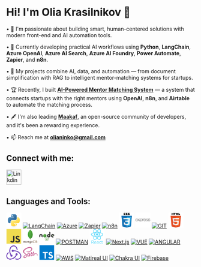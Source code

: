 # Hi! I'm Olia Krasilnikov 👋

• 🧠 I'm passionate about building smart, human-centered solutions with modern front-end and AI automation tools.  

• 🎯 Currently developing practical AI workflows using **Python**, **LangChain**, **Azure OpenAI**, **Azure AI Search**, **Azure AI Foundry**, **Power Automate**, **Zapier**, and **n8n**.  

• 🧩 My projects combine AI, data, and automation — from document simplification with RAG to intelligent mentor-matching systems for startups.  

• 🏆 Recently, I built **[AI-Powered Mentor Matching System](https://github.com/OliaKr/ai-mentor-matching)** — a system that connects startups with the right mentors using **OpenAI**, **n8n**, and **Airtable** to automate the matching process.  

• 🖋️ I'm also leading **[Maakaf](https://maakaf.netlify.app/)**, an open-source community of developers, and it's been a rewarding experience.

• 📫 Reach me at **olianinko@gmail.com**


## Connect with me:

[<img title="Linkdin" width="40px" height="40px" src="https://raw.githubusercontent.com/rahuldkjain/github-profile-readme-generator/master/src/images/icons/Social/linked-in-alt.svg" />](https://www.linkedin.com/in/olia-krasilnikov/)

## Languages and Tools:

[<img title="Python" alt="Python" width="40px" height="40px" src="https://raw.githubusercontent.com/devicons/devicon/master/icons/python/python-original.svg" />](https://www.python.org/)
[<img title="LangChain" alt="LangChain" width="40px" height="40px" src="https://avatars.githubusercontent.com/u/110266390?s=200&v=4" />](https://www.langchain.com/)
[<img title="Azure" src="https://www.vectorlogo.zone/logos/microsoft_azure/microsoft_azure-icon.svg" width="40px"/>](https://azure.microsoft.com/)
[<img title="Zapier" src="https://www.vectorlogo.zone/logos/zapier/zapier-icon.svg" width="40px"/>](https://zapier.com/)
[<img title="n8n" src="https://avatars.githubusercontent.com/u/45487711?s=200&v=4" width="40px"/>](https://n8n.io/)
[<img title="CSS" alt="CSS" width="40px" height="40px" src="https://raw.githubusercontent.com/devicons/devicon/master/icons/css3/css3-original-wordmark.svg" />](https://www.w3schools.com/css/)
[<img title="EXPRESS" alt="EXPRESS" width="40px" height="40px" src="https://raw.githubusercontent.com/devicons/devicon/master/icons/express/express-original-wordmark.svg" />](https://expressjs.com/)
[<img title="GIT" alt="GIT"  width="40px" height="40px" src="https://res.cloudinary.com/dkvliixzt/image/upload/v1705957283/github-142-svgrepo-com_2_fygu3n.svg" />](https://git-scm.com/)
[<img title="HTML" alt="HTML"  width="40px" height="40px" src="https://raw.githubusercontent.com/devicons/devicon/master/icons/html5/html5-original-wordmark.svg" />](https://www.w3schools.com/html/)
[<img title="JS" alt="JS"  width="40px" height="40px" src="https://raw.githubusercontent.com/devicons/devicon/master/icons/javascript/javascript-original.svg" />](https://www.w3schools.com/js/)
[<img title="MONGODB" alt="MONGODB"  width="40px" height="40px" src="https://raw.githubusercontent.com/devicons/devicon/master/icons/mongodb/mongodb-original-wordmark.svg" />](https://www.mongodb.com/)
[<img title="NODEJS" alt="NODEJS"  width="40px" height="40px" src="https://raw.githubusercontent.com/devicons/devicon/master/icons/nodejs/nodejs-original-wordmark.svg" />](https://nodejs.org/en/)
[<img title="POSTMAN" alt="POSTMAN"  width="40px" height="40px" src="https://res.cloudinary.com/dkvliixzt/image/upload/v1705957300/postman-icon-svgrepo-com_fwqc0u.svg" />](https://www.postman.com/)
[<img title="REACT" alt="REACT"  width="40px" height="40px" src="https://raw.githubusercontent.com/devicons/devicon/master/icons/react/react-original-wordmark.svg" />](https://reactjs.org/)
[<img title="Next.js" alt="Next.js"  width="40px" height="40px" src="https://res.cloudinary.com/dsinv9pik/image/upload/v1715365167/Next_ymshzv.png" />](https://nextjs.org/)
[<img title="VUE" alt="VUE"  width="40px" height="40px" src="https://upload.wikimedia.org/wikipedia/commons/thumb/9/95/Vue.js_Logo_2.svg/2367px-Vue.js_Logo_2.svg.png" />](https://vuejs.org/)
[<img title="ANGULAR" alt="ANGULAR"  width="40px" height="40px" src="https://upload.wikimedia.org/wikipedia/commons/thumb/c/cf/Angular_full_color_logo.svg/2048px-Angular_full_color_logo.svg.png" />](https://angular.io/)
[<img title="REDUX" alt="REDUX"  width="40px" height="40px" src="https://raw.githubusercontent.com/devicons/devicon/master/icons/redux/redux-original.svg" />](https://redux.js.org/)
[<img title="SASS" alt="SASS"  width="40px" height="40px" src="https://raw.githubusercontent.com/devicons/devicon/master/icons/sass/sass-original.svg" />](https://sass-lang.com/)
[<img title="TYPESCRIPT" alt="TYPESCRIPT"  width="40px" height="40px" src="https://raw.githubusercontent.com/devicons/devicon/master/icons/typescript/typescript-original.svg" />](https://www.typescriptlang.org/)
[<img title="AWS" alt="AWS"  width="40px" height="40px"
      src="https://res.cloudinary.com/dsinv9pik/image/upload/c_scale,w_40/v1715364297/AWS_pdymi9.png" />](https://aws.amazon.com/)
[<img title="Matireal UI" alt="Matireal UI"  width="40px" height="40px"
      src="https://res.cloudinary.com/ds8xkm0ue/image/upload/v1673650384/material-ui-1_waefnx.svg" />](https://mui.com/)
[<img title="Chakra UI" alt="Chakra UI"  width="40px" height="40px"
      src="https://res.cloudinary.com/dsinv9pik/image/upload/v1715366305/Chakra_rkll3e.jpg" />](https://v2.chakra-ui.com/)
[<img title="Firebase" alt="Firebase"  width="40px" height="40px"
      src="https://res.cloudinary.com/dsinv9pik/image/upload/c_scale,w_40/v1715364814/Firebase_svb6lp.png" />](https://firebase.google.com/)
